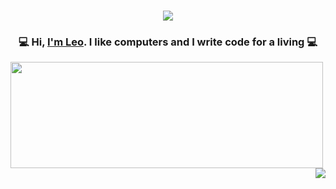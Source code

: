 <h1 align="center">
  <img src="https://66.media.tumblr.com/466f33e59dbb8d5682d17ca57ae53e00/tumblr_n594zqluJ31rpfk7eo1_500.gif">
</h1>

<h3 align="center">💻 Hi, <a href="https://leofernandes.dev">I'm Leo</a>. I like computers and I write code for a living 💻</h3>

<a href="https://github.com/leodev0">
  <img height=170 width="500" align=left src="https://github-readme-stats.vercel.app/api?username=leodev0&include_all_commits=true&show_icons=true&theme=cobalt&hide=issues" />
</a>

<a href="https://github.com/leodev0">
  <img align="right" src="https://github-readme-stats.vercel.app/api/top-langs/?username=leodev0&layout=compact&theme=cobalt" /> 
</a>
